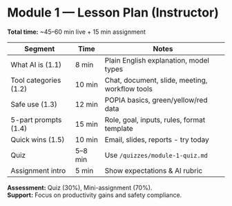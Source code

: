# Module 1 — Lesson Plan (Instructor)

**Total time:** ~45–60 min live + 15 min assignment

| Segment               | Time    | Notes                                          |
| --------------------- | ------- | ---------------------------------------------- |
| What AI is (1.1)      | 8 min   | Plain English explanation, model types         |
| Tool categories (1.2) | 10 min  | Chat, document, slide, meeting, workflow tools |
| Safe use (1.3)        | 12 min  | POPIA basics, green/yellow/red data            |
| 5-part prompts (1.4)  | 15 min  | Role, goal, inputs, rules, format template     |
| Quick wins (1.5)      | 10 min  | Email, slides, reports - try today             |
| Quiz                  | 5–8 min | Use `/quizzes/module-1-quiz.md`                |
| Assignment intro      | 5 min   | Show expectations & AI rubric                  |

**Assessment:** Quiz (30%), Mini-assignment (70%).  
**Support:** Focus on productivity gains and safety compliance.
